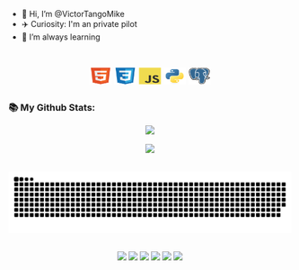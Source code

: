 - 👋 Hi, I’m @VictorTangoMike
- ✈️ Curiosity: I'm an private pilot
- 🌱 I’m always learning

##

<div align="center" style="display: inline_block"><br>
  <img align="center" alt="HTML" height="30" width="40" src="https://raw.githubusercontent.com/devicons/devicon/master/icons/html5/html5-original.svg">
  <img align="center" alt="CSS" height="30" width="40" src="https://raw.githubusercontent.com/devicons/devicon/master/icons/css3/css3-original.svg">
  <img align="center" alt="JS" height="30" width="40" src="https://raw.githubusercontent.com/devicons/devicon/master/icons/javascript/javascript-original.svg">
  <img align="center" alt="Python" height="30" width="40" src="https://raw.githubusercontent.com/devicons/devicon/master/icons/python/python-original.svg">
  <img align="center" alt="postgresql" height="30" width="40" src="https://raw.githubusercontent.com/devicons/devicon/master/icons/postgresql/postgresql-original.svg">
  
</div>

##

<h3> 📚 My Github Stats: <br></h3>
  
<div align="center">
  <a href="[https://github.com/VictorTangoMike](https://github.com/VictorTangoMike)"> 
  <img height="170em" src="https://github-readme-stats-sigma-five.vercel.app/api?username=VictorTangoMike&exclude_repo=git-stats&show_icons=true&theme=tokyonight&include_all_commits=true&count_private=true"/>
    <p></p>
  <img height="150em" src="https://github-readme-stats-sigma-five.vercel.app/api/top-langs/?username=VictorTangoMike&exclude_repo=git-stats&layout=compact&langs_count=16&theme=tokyonight&include_all_commits=true&count_private=true"/
</div>

##

<div align="center">
  
  ![snake gif](https://github.com/VictorTangoMike/VictorTangoMike/blob/output/github-contribution-grid-snake-dark.svg)
  
</div>

##
  
<div align="center"> 
  <a href="https://www.youtube.com/@VictorTangoMike" target="_blank"><img src="https://img.shields.io/badge/YouTube-FF0000?style=for-the-badge&logo=youtube&logoColor=white" target="_blank"></a>
  <a href="https://www.instagram.com/victortangomike/" target="_blank"><img src="https://img.shields.io/badge/-Instagram-%23E4405F?style=for-the-badge&logo=instagram&logoColor=white" target="_blank"></a>
 	<a href="https://www.twitch.tv/victortangomike" target="_blank"><img src="https://img.shields.io/badge/Twitch-9146FF?style=for-the-badge&logo=twitch&logoColor=white" target="_blank"></a>
  <a href="https://discord.com/invite/MNTTSNxyg8" target="_blank"><img src="https://img.shields.io/badge/Discord-7289DA?style=for-the-badge&logo=discord&logoColor=white" target="_blank"></a> 
  <a href = "mailto:victorhgabriel3@gmail.com"><img src="https://img.shields.io/badge/-Gmail-%23333?style=for-the-badge&logo=gmail&logoColor=white" target="_blank"></a>
  <a href="https://www.linkedin.com/in/victor-miranda-mendes/" target="_blank"><img src="https://img.shields.io/badge/-LinkedIn-%230077B5?style=for-the-badge&logo=linkedin&logoColor=white" target="_blank"></a> 
  
</div>

##
